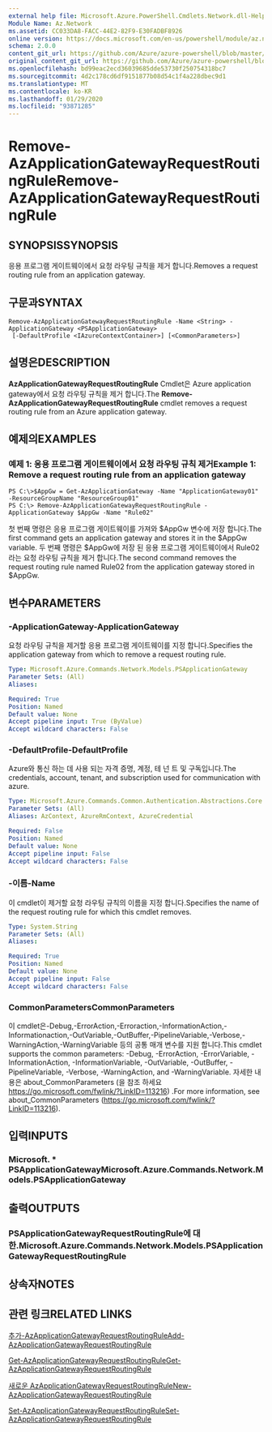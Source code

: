 ```yaml
---
external help file: Microsoft.Azure.PowerShell.Cmdlets.Network.dll-Help.xml
Module Name: Az.Network
ms.assetid: CC033DA8-FACC-44E2-82F9-E30FADBF8926
online version: https://docs.microsoft.com/en-us/powershell/module/az.network/remove-azapplicationgatewayrequestroutingrule
schema: 2.0.0
content_git_url: https://github.com/Azure/azure-powershell/blob/master/src/Network/Network/help/Remove-AzApplicationGatewayRequestRoutingRule.md
original_content_git_url: https://github.com/Azure/azure-powershell/blob/master/src/Network/Network/help/Remove-AzApplicationGatewayRequestRoutingRule.md
ms.openlocfilehash: bd99eac2ecd36039685dde53730f250754318bc7
ms.sourcegitcommit: 4d2c178cd6df9151877b08d54c1f4a228dbec9d1
ms.translationtype: MT
ms.contentlocale: ko-KR
ms.lasthandoff: 01/29/2020
ms.locfileid: "93871285"
---
```

# <span data-ttu-id="266b1-101">Remove-AzApplicationGatewayRequestRoutingRule</span><span class="sxs-lookup"><span data-stu-id="266b1-101">Remove-AzApplicationGatewayRequestRoutingRule</span></span>

## <span data-ttu-id="266b1-102">SYNOPSIS</span><span class="sxs-lookup"><span data-stu-id="266b1-102">SYNOPSIS</span></span>
<span data-ttu-id="266b1-103">응용 프로그램 게이트웨이에서 요청 라우팅 규칙을 제거 합니다.</span><span class="sxs-lookup"><span data-stu-id="266b1-103">Removes a request routing rule from an application gateway.</span></span>

## <span data-ttu-id="266b1-104">구문과</span><span class="sxs-lookup"><span data-stu-id="266b1-104">SYNTAX</span></span>

```
Remove-AzApplicationGatewayRequestRoutingRule -Name <String> -ApplicationGateway <PSApplicationGateway>
 [-DefaultProfile <IAzureContextContainer>] [<CommonParameters>]
```

## <span data-ttu-id="266b1-105">설명은</span><span class="sxs-lookup"><span data-stu-id="266b1-105">DESCRIPTION</span></span>
<span data-ttu-id="266b1-106">**AzApplicationGatewayRequestRoutingRule** Cmdlet은 Azure application gateway에서 요청 라우팅 규칙을 제거 합니다.</span><span class="sxs-lookup"><span data-stu-id="266b1-106">The **Remove-AzApplicationGatewayRequestRoutingRule** cmdlet removes a request routing rule from an Azure application gateway.</span></span>

## <span data-ttu-id="266b1-107">예제의</span><span class="sxs-lookup"><span data-stu-id="266b1-107">EXAMPLES</span></span>

### <span data-ttu-id="266b1-108">예제 1: 응용 프로그램 게이트웨이에서 요청 라우팅 규칙 제거</span><span class="sxs-lookup"><span data-stu-id="266b1-108">Example 1: Remove a request routing rule from an application gateway</span></span>
```
PS C:\>$AppGw = Get-AzApplicationGateway -Name "ApplicationGateway01" -ResourceGroupName "ResourceGroup01"
PS C:\> Remove-AzApplicationGatewayRequestRoutingRule -ApplicationGateway $AppGw -Name "Rule02"
```

<span data-ttu-id="266b1-109">첫 번째 명령은 응용 프로그램 게이트웨이를 가져와 $AppGw 변수에 저장 합니다.</span><span class="sxs-lookup"><span data-stu-id="266b1-109">The first command gets an application gateway and stores it in the $AppGw variable.</span></span>
<span data-ttu-id="266b1-110">두 번째 명령은 $AppGw에 저장 된 응용 프로그램 게이트웨이에서 Rule02 라는 요청 라우팅 규칙을 제거 합니다.</span><span class="sxs-lookup"><span data-stu-id="266b1-110">The second command removes the request routing rule named Rule02 from the application gateway stored in $AppGw.</span></span>

## <span data-ttu-id="266b1-111">변수</span><span class="sxs-lookup"><span data-stu-id="266b1-111">PARAMETERS</span></span>

### <span data-ttu-id="266b1-112">-ApplicationGateway</span><span class="sxs-lookup"><span data-stu-id="266b1-112">-ApplicationGateway</span></span>
<span data-ttu-id="266b1-113">요청 라우팅 규칙을 제거할 응용 프로그램 게이트웨이를 지정 합니다.</span><span class="sxs-lookup"><span data-stu-id="266b1-113">Specifies the application gateway from which to remove a request routing rule.</span></span>

```yaml
Type: Microsoft.Azure.Commands.Network.Models.PSApplicationGateway
Parameter Sets: (All)
Aliases:

Required: True
Position: Named
Default value: None
Accept pipeline input: True (ByValue)
Accept wildcard characters: False
```

### <span data-ttu-id="266b1-114">-DefaultProfile</span><span class="sxs-lookup"><span data-stu-id="266b1-114">-DefaultProfile</span></span>
<span data-ttu-id="266b1-115">Azure와 통신 하는 데 사용 되는 자격 증명, 계정, 테 넌 트 및 구독입니다.</span><span class="sxs-lookup"><span data-stu-id="266b1-115">The credentials, account, tenant, and subscription used for communication with azure.</span></span>

```yaml
Type: Microsoft.Azure.Commands.Common.Authentication.Abstractions.Core.IAzureContextContainer
Parameter Sets: (All)
Aliases: AzContext, AzureRmContext, AzureCredential

Required: False
Position: Named
Default value: None
Accept pipeline input: False
Accept wildcard characters: False
```

### <span data-ttu-id="266b1-116">-이름</span><span class="sxs-lookup"><span data-stu-id="266b1-116">-Name</span></span>
<span data-ttu-id="266b1-117">이 cmdlet이 제거할 요청 라우팅 규칙의 이름을 지정 합니다.</span><span class="sxs-lookup"><span data-stu-id="266b1-117">Specifies the name of the request routing rule for which this cmdlet removes.</span></span>

```yaml
Type: System.String
Parameter Sets: (All)
Aliases:

Required: True
Position: Named
Default value: None
Accept pipeline input: False
Accept wildcard characters: False
```

### <span data-ttu-id="266b1-118">CommonParameters</span><span class="sxs-lookup"><span data-stu-id="266b1-118">CommonParameters</span></span>
<span data-ttu-id="266b1-119">이 cmdlet은-Debug,-ErrorAction,-Erroraction,-InformationAction,-Informationaction,-OutVariable,-OutBuffer,-PipelineVariable,-Verbose,-WarningAction,-WarningVariable 등의 공통 매개 변수를 지원 합니다.</span><span class="sxs-lookup"><span data-stu-id="266b1-119">This cmdlet supports the common parameters: -Debug, -ErrorAction, -ErrorVariable, -InformationAction, -InformationVariable, -OutVariable, -OutBuffer, -PipelineVariable, -Verbose, -WarningAction, and -WarningVariable.</span></span> <span data-ttu-id="266b1-120">자세한 내용은 about_CommonParameters (을 참조 하세요 https://go.microsoft.com/fwlink/?LinkID=113216) .</span><span class="sxs-lookup"><span data-stu-id="266b1-120">For more information, see about_CommonParameters (https://go.microsoft.com/fwlink/?LinkID=113216).</span></span>

## <span data-ttu-id="266b1-121">입력</span><span class="sxs-lookup"><span data-stu-id="266b1-121">INPUTS</span></span>

### <span data-ttu-id="266b1-122">Microsoft. \* PSApplicationGateway</span><span class="sxs-lookup"><span data-stu-id="266b1-122">Microsoft.Azure.Commands.Network.Models.PSApplicationGateway</span></span>

## <span data-ttu-id="266b1-123">출력</span><span class="sxs-lookup"><span data-stu-id="266b1-123">OUTPUTS</span></span>

### <span data-ttu-id="266b1-124">PSApplicationGatewayRequestRoutingRule에 대 한.</span><span class="sxs-lookup"><span data-stu-id="266b1-124">Microsoft.Azure.Commands.Network.Models.PSApplicationGatewayRequestRoutingRule</span></span>

## <span data-ttu-id="266b1-125">상속자</span><span class="sxs-lookup"><span data-stu-id="266b1-125">NOTES</span></span>

## <span data-ttu-id="266b1-126">관련 링크</span><span class="sxs-lookup"><span data-stu-id="266b1-126">RELATED LINKS</span></span>

[<span data-ttu-id="266b1-127">추가-AzApplicationGatewayRequestRoutingRule</span><span class="sxs-lookup"><span data-stu-id="266b1-127">Add-AzApplicationGatewayRequestRoutingRule</span></span>](./Add-AzApplicationGatewayRequestRoutingRule.md)

[<span data-ttu-id="266b1-128">Get-AzApplicationGatewayRequestRoutingRule</span><span class="sxs-lookup"><span data-stu-id="266b1-128">Get-AzApplicationGatewayRequestRoutingRule</span></span>](./Get-AzApplicationGatewayRequestRoutingRule.md)

[<span data-ttu-id="266b1-129">새로운 AzApplicationGatewayRequestRoutingRule</span><span class="sxs-lookup"><span data-stu-id="266b1-129">New-AzApplicationGatewayRequestRoutingRule</span></span>](./New-AzApplicationGatewayRequestRoutingRule.md)

[<span data-ttu-id="266b1-130">Set-AzApplicationGatewayRequestRoutingRule</span><span class="sxs-lookup"><span data-stu-id="266b1-130">Set-AzApplicationGatewayRequestRoutingRule</span></span>](./Set-AzApplicationGatewayRequestRoutingRule.md)


